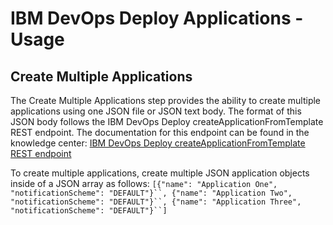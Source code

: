 
# IBM DevOps Deploy Applications - Usage

## Create Multiple Applications

The Create Multiple Applications step provides the ability to create multiple applications using one JSON file or JSON text body. The format of this JSON body follows the IBM DevOps Deploy createApplicationFromTemplate REST endpoint. The documentation for this endpoint can be found in the knowledge center: [IBM DevOps Deploy createApplicationFromTemplate REST endpoint](https://www.ibm.com/support/knowledgecenter/SS4GSP_6.2.7/com.ibm.udeploy.api.doc/topics/rest_cli_application_createapplicationfromtemplate_put.html)

To create multiple applications, create multiple JSON application objects inside of a JSON array as follows:  `[{"name": "Application One", "notificationScheme": "DEFAULT"}``, {"name": "Application Two", "notificationScheme": "DEFAULT"}``, {"name": "Application Three", "notificationScheme": "DEFAULT"}``]`

